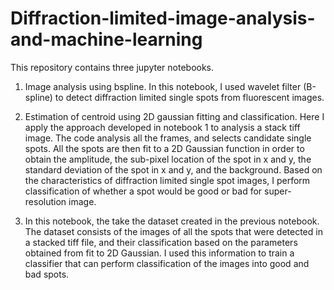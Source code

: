 # Diffraction-limited-image-analysis-and-machine-learning

This repository contains three jupyter notebooks.

1. Image analysis using bspline.
   In this notebook, I used wavelet filter (B-spline) to detect diffraction limited single spots from fluorescent images.
   
2. Estimation of centroid using 2D gaussian fitting and classification.
   Here I apply the approach developed in notebook 1 to analysis a stack tiff image. The code analysis all the frames, and selects candidate single spots. All the spots are then fit to a 2D Gaussian function in order to obtain the amplitude, the sub-pixel location of the spot in x and y, the standard deviation of the spot in x and y, and the background. Based on the characteristics of diffraction limited single spot images, I perform classification of whether a spot would be good or bad for super-resolution image.
   
3. In this notebook, the take the dataset created in the previous notebook. The dataset consists of the images of all the spots that were detected in a stacked tiff file, and their classification based on the parameters obtained from fit to 2D Gaussian. I used this information to train a classifier that can perform classification of the images into good and bad spots.
